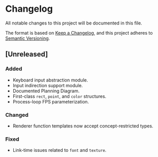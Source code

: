 # Changelog

All notable changes to this project will be documented in this file.

The format is based on [Keep a Changelog](https://keepachangelog.com/en/1.1.0/),
and this project adheres to [Semantic Versioning](https://semver.org/spec/v2.0.0.html).

## [Unreleased]

### Added

- Keyboard input abstraction module.
- Input indirection support module.
- Documented Planning Diagram.
- First-class `rect`, `point`, and `color` structures.
- Process-loop FPS parameterization.

### Changed

- Renderer function templates now accept concept-restricted types.

### Fixed

- Link-time issues related to `font` and `texture`.
